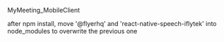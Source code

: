 MyMeeting_MobileClient

after npm install, move '@flyerhq' and 'react-native-speech-iflytek' into node_modules to overwrite the previous one